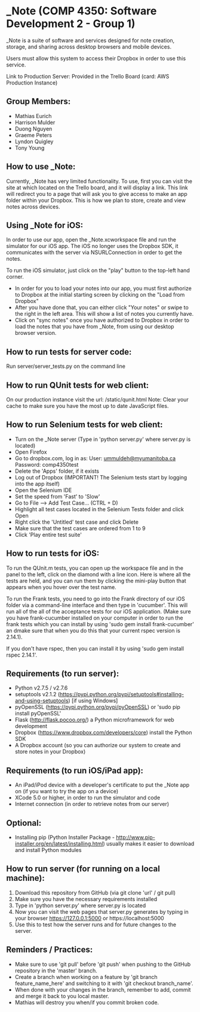 _Note (COMP 4350: Software Development 2 - Group 1)
==============
_Note is a suite of software and services designed for note creation, storage, 
and sharing across desktop browsers and mobile devices.

Users must allow this system to access their Dropbox in order to use this
service.

Link to Production Server: Provided in the Trello Board (card: AWS Production Instance)

Group Members:
---
- Mathias Eurich
- Harrison Mulder
- Duong Nguyen 
- Graeme Peters
- Lyndon Quigley
- Tony Young

How to use _Note:
---
Currently, _Note has very limited functionality.  To use, first you can visit the site at which located on the Trello board, and it will display a link.  This link will redirect you to a page that will ask you to give access to make an app folder within your Dropbox.  This is how we plan to store, create and view notes across devices.

Using _Note for iOS:
---
In order to use our app, open the _Note.xcworkspace file and run the simulator for our iOS app.  The iOS no longer uses the Dropbox SDK, it communicates with the server via NSURLConnection in order to get the notes.

To run the iOS simulator, just click on the "play" button to the top-left hand corner.
- In order for you to load your notes into our app, you must first authorize to Dropbox at the initial starting screen by clicking on the "Load from Dropbox"
- After you have done that, you can either click "Your notes" or swipe to the right in the left area.  This will show a list of notes you currently have.
- Click on "sync notes" once you have authorized to Dropbox in order to load the notes that you have from _Note, from using our desktop browser version.

How to run tests for server code:
---
Run server/server_tests.py on the command line

How to run QUnit tests for web client:
---
On our production instance visit the url: /static/qunit.html
Note: Clear your cache to make sure you have the most up to date JavaScript files. 

How to run Selenium tests for web client:
---
- Turn on the _Note server (Type in 'python server.py' where server.py is located)
- Open Firefox
- Go to dropbox.com, log in as:
        User: ummuldeh@myumanitoba.ca
        Password: comp4350test
- Delete the 'Apps' folder, if it exists
- Log out of Dropbox (IMPORTANT! The Selenium tests start by logging into the app itself)
- Open the Selenium IDE
- Set the speed from 'Fast' to 'Slow'
- Go to File --> Add Test Case... (CTRL + D)
- Highlight all test cases located in the Selenium Tests folder and click Open
- Right click the 'Untitled' test case and click Delete
- Make sure that the test cases are ordered from 1 to 9
- Click 'Play entire test suite'

How to run tests for iOS:
---
To run the QUnit.m tests, you can open up the workspace file and in the panel to the left, click on the diamond with a line icon.  Here is where all the tests are held, and you can run them by clicking the mini-play button that appears when you hover over the test name.

To run the Frank tests, you need to go into the Frank directory of our iOS folder via a command-line interface and then type in 'cucumber'.  This will run all of the all of the acceptance tests for our iOS application. (Make sure you have frank-cucumber installed on your computer in order to run the frank tests which you can install by using 'sudo gem install frank-cucumber' an dmake sure that when you do this that your current rspec version is 2.14.1).

If you don't have rspec, then you can install it by using 'sudo gem install rspec 2.14.1'.

Requirements (to run server):
---
- Python v2.7.5 / v2.7.6
- setuptools v2.1.2 (https://pypi.python.org/pypi/setuptools#installing-and-using-setuptools) [if using Windows]
- pyOpenSSL (https://pypi.python.org/pypi/pyOpenSSL) or 'sudo pip install pyOpenSSL'
- Flask (http://flask.pocoo.org/) a Python microframework for web development
- Dropbox (https://www.dropbox.com/developers/core) install the Python SDK
- A Dropbox account (so you can authorize our system to create and store notes in your Dropbox)

Requirements (to run iOS/iPad app):
---
- An iPad/iPod device with a developer's certificate to put the _Note app on (if you want to try the app on a device)
- XCode 5.0 or higher, in order to run the simulator and code
- Internet connection (in order to retrieve notes from our server)

Optional:
---
- Installing pip (Python Installer Package - http://www.pip-installer.org/en/latest/installing.html) usually makes it easier to download and install Python modules

How to run server (for running on a local machine):
---
1. Download this repository from GitHub (via git clone 'url' / git pull)
2. Make sure you have the necessary requirements installed
3. Type in 'python server.py' where server.py is located
4. Now you can visit the web pages that server.py generates by typing in your browser https://127.0.0.1:5000 or https://localhost:5000
5. Use this to test how the server runs and for future changes to the server.

Reminders / Practices:
---
- Make sure to use 'git pull' before 'git push' when pushing to the GitHub repository in the 'master' branch.
- Create a branch when working on a feature by 'git branch feature_name_here' and switching to it with 'git checkout branch_name'.
- When done with your changes in the branch, remember to add, commit and merge it back to you local master.
- Mathias will destroy you when/if you commit broken code.

